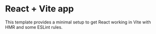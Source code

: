 # React + Vite app

This template provides a minimal setup to get React working in Vite with HMR and some ESLint rules.

